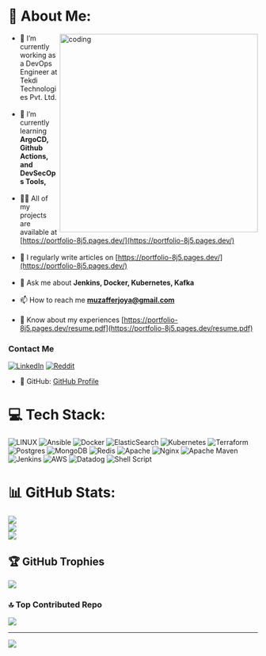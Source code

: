 # 💫 About Me:

<img align="right" alt="coding" width="400" src="https://th.bing.com/th/id/R.54e37d8074ebcde1d96c77d7b2a7f310?rik=fX3JSCseIbYcKA&pid=ImgRaw&r=0">

- 🔭 I’m currently working as a DevOps Engineer at Tekdi Technologies Pvt. Ltd.<br><br> 
- 🌱 I’m currently learning **ArgoCD, Github Actions, and DevSecOps Tools,**<br><br> 
- 👨‍💻 All of my projects are available at [https://portfolio-8j5.pages.dev/](https://portfolio-8j5.pages.dev/)<br><br> 
- 📝 I regularly write articles on [https://portfolio-8j5.pages.dev/](https://portfolio-8j5.pages.dev/)<br><br> 
- 💬 Ask me about **Jenkins, Docker, Kubernetes, Kafka**<br><br> 
- 📫 How to reach me **muzafferjoya@gmail.com**<br><br> 
- 📄 Know about my experiences [https://portfolio-8j5.pages.dev/resume.pdf](https://portfolio-8j5.pages.dev/resume.pdf)


### Contact Me
[![LinkedIn](https://img.shields.io/badge/LinkedIn-%230077B5.svg?logo=linkedin&logoColor=white)](https://linkedin.com/in/muzaffarjoya) [![Reddit](https://img.shields.io/badge/Reddit-%23FF4500.svg?logo=Reddit&logoColor=white)](https://reddit.com/user/muzaffar-khan) 
- 📝 GitHub: [GitHub Profile](https://github.com/muzafferjoya/)




# 💻 Tech Stack:
![LINUX](https://img.shields.io/badge/Linux-FCC624?style=for-the-badge&logo=linux&logoColor=black) ![Ansible](https://img.shields.io/badge/ansible-%231A1918.svg?style=for-the-badge&logo=ansible&logoColor=white) ![Docker](https://img.shields.io/badge/docker-%230db7ed.svg?style=for-the-badge&logo=docker&logoColor=white) ![ElasticSearch](https://img.shields.io/badge/-ElasticSearch-005571?style=for-the-badge&logo=elasticsearch) ![Kubernetes](https://img.shields.io/badge/kubernetes-%23326ce5.svg?style=for-the-badge&logo=kubernetes&logoColor=white) ![Terraform](https://img.shields.io/badge/terraform-%235835CC.svg?style=for-the-badge&logo=terraform&logoColor=white) ![Postgres](https://img.shields.io/badge/postgres-%23316192.svg?style=for-the-badge&logo=postgresql&logoColor=white) ![MongoDB](https://img.shields.io/badge/MongoDB-%234ea94b.svg?style=for-the-badge&logo=mongodb&logoColor=white) ![Redis](https://img.shields.io/badge/redis-%23DD0031.svg?style=for-the-badge&logo=redis&logoColor=white) ![Apache](https://img.shields.io/badge/apache-%23D42029.svg?style=for-the-badge&logo=apache&logoColor=white) ![Nginx](https://img.shields.io/badge/nginx-%23009639.svg?style=for-the-badge&logo=nginx&logoColor=white) ![Apache Maven](https://img.shields.io/badge/Apache%20Maven-C71A36?style=for-the-badge&logo=Apache%20Maven&logoColor=white) ![Jenkins](https://img.shields.io/badge/jenkins-%232C5263.svg?style=for-the-badge&logo=jenkins&logoColor=white) ![AWS](https://img.shields.io/badge/AWS-%23FF9900.svg?style=for-the-badge&logo=amazon-aws&logoColor=white) ![Datadog](https://img.shields.io/badge/datadog-%23632CA6.svg?style=for-the-badge&logo=datadog&logoColor=white) ![Shell Script](https://img.shields.io/badge/shell_script-%23121011.svg?style=for-the-badge&logo=gnu-bash&logoColor=white)
# 📊 GitHub Stats:
![](https://github-readme-stats.vercel.app/api?username=muzafferjoya&theme=vue-dark&hide_border=false&include_all_commits=false&count_private=false)<br/>
![](https://github-readme-streak-stats.herokuapp.com/?user=muzafferjoya&theme=vue-dark&hide_border=false)<br/>
![](https://github-readme-stats.vercel.app/api/top-langs/?username=muzafferjoya&theme=vue-dark&hide_border=false&include_all_commits=false&count_private=false&layout=compact)

## 🏆 GitHub Trophies
![](https://github-profile-trophy.vercel.app/?username=muzafferjoya&theme=radical&no-frame=false&no-bg=true&margin-w=4)

### 🔝 Top Contributed Repo
![](https://github-contributor-stats.vercel.app/api?username=muzafferjoya&limit=5&theme=dark&combine_all_yearly_contributions=true)

---
[![](https://visitcount.itsvg.in/api?id=muzafferjoya&icon=0&color=0)](https://visitcount.itsvg.in)

<!-- Proudly created with GPRM ( https://gprm.itsvg.in ) -->
